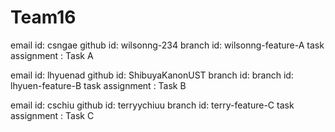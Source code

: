 # Team16

email id: csngae
github id: wilsonng-234
branch id: wilsonng-feature-A
task assignment : Task A

email id: lhyuenad 
github id: ShibuyaKanonUST
branch id: branch id: lhyuen-feature-B
task assignment : Task B

email id: cschiu
github id: terryychiuu
branch id: terry-feature-C
task assignment : Task C
